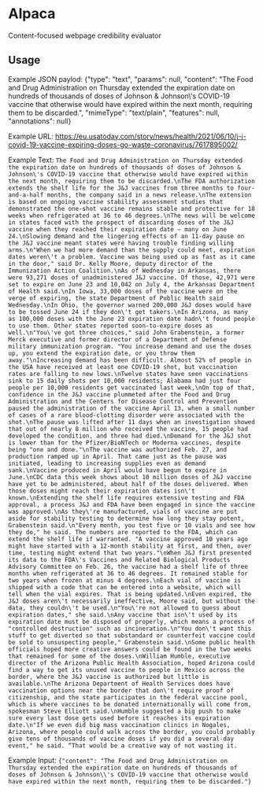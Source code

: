 # Alpaca
Content-focused webpage credibility evaluator

## Usage

Example JSON paylod: {"type": "text", "params": null, "content": "The Food and Drug Administration on Thursday extended the expiration date on hundreds of thousands of doses of Johnson & Johnson\\'s COVID-19 vaccine that otherwise would have expired within the next month, requiring them to be discarded.", "mimeType": "text/plain", "features": null, "annotations": null}

Example URL: https://eu.usatoday.com/story/news/health/2021/06/10/j-j-covid-19-vaccine-expiring-doses-go-waste-coronavirus/7617895002/

Example Text: `The Food and Drug Administration on Thursday extended the expiration date on hundreds of thousands of doses of Johnson & Johnson\'s COVID-19 vaccine that otherwise would have expired within the next month, requiring them to be discarded.\nThe FDA authorization extends the shelf life for the J&J vaccines from three months to four-and-a-half months, the company said in a news release.\nThe extension is based on ongoing vaccine stability assessment studies that demonstrated the one-shot vaccine remains stable and protective for 18 weeks when refrigerated at 36 to 46 degrees.\nThe news will be welcome in states faced with the prospect of discarding doses of the J&J vaccine when they reached their expiration date – many on June 24.\nSlowing demand and the lingering effects of an 11-day pause on the J&J vaccine meant states were having trouble finding willing arms.\n"When we had more demand than the supply could meet, expiration dates weren\'t a problem. Vaccine was being used up as fast as it came in the door," said Dr. Kelly Moore, deputy director of the Immunization Action Coalition.\nAs of Wednesday in Arkansas, there were 93,271 doses of unadministered J&J vaccine. Of those, 42,971 were set to expire on June 23 and 10,042 on July 4, the Arkansas Department of Health said.\nIn Iowa, 33,000 doses of the vaccine were on the verge of expiring, the state Department of Public Health said Wednesday.\nIn Ohio, the governor warned 200,000 J&J doses would have to be tossed June 24 if they don\'t get takers.\nIn Arizona, as many as 100,000 doses with the June 23 expiration date hadn\'t found people to use them. Other states reported soon-to-expire doses as well.\n"You\'ve got three choices," said John Grabenstein, a former Merck executive and former director of a Department of Defense military immunization program. "You increase demand and use the doses up, you extend the expiration date, or you throw them away."\nIncreasing demand has been difficult. Almost 52% of people in the USA have received at least one COVID-19 shot, but vaccination rates are falling to new lows.\nTwelve states have seen vaccinations sink to 15 daily shots per 10,000 residents; Alabama had just four people per 10,000 residents get vaccinated last week,\nOn top of that, confidence in the J&J vaccine plummeted after the Food and Drug Administration and the Centers for Disease Control and Prevention paused the administration of the vaccine April 13, when a small number of cases of a rare blood-clotting disorder were associated with the shot.\nThe pause was lifted after 11 days when an investigation showed that out of nearly 8 million who received the vaccine, 15 people had developed the condition, and three had died.\nDemand for the J&J shot is lower than for the Pfizer/BioNTech or Moderna vaccines, despite being "one and done."\nThe vaccine was authorized Feb. 27, and production ramped up in April. That came just as the pause was initiated, leading to increasing supplies even as demand sank.\nVaccine produced in April would have begun to expire in June.\nCDC data this week shows about 10 million doses of J&J vaccine have yet to be administered, about half of the doses delivered. When those doses might reach their expiration dates isn\'t known.\nExtending the shelf life requires extensive testing and FDA approval, a process J&J and FDA have been engaged in since the vaccine was approved.\nAs they\'re manufactured, vials of vaccine are put aside for stability testing to determine how long they stay potent, Grabenstein said.\n"Every month, you test five or 10 vials and see how they do," he said. The numbers are reported to the FDA, which can extend the shelf life if warranted. "A vaccine approved 10 years ago might have started with a 12-month stability at first, and then, over time, testing might extend that two years."\nWhen J&J first presented its data to the FDA\'s Vaccines and Related Biological Products Advisory Committee on Feb. 26, the vaccine had a shelf life of three months when refrigerated at 36 to 46 degrees. It remained stable for two years when frozen at minus 4 degrees.\nEach vial of vaccine is shipped with a code that can be entered into a website, which will tell when the vial expires. That is being updated.\nEven expired, the J&J doses aren\'t necessarily ineffective, Moore said, but without the data, they couldn\'t be used.\n"You\'re not allowed to guess about expiration dates," she said.\nAny vaccine that isn\'t used by its expiration date must be disposed of properly, which means a process of "controlled destruction" such as incineration.\n"You don\'t want this stuff to get diverted so that substandard or counterfeit vaccine could be sold to unsuspecting people," Grabenstein said.\nSome public health officials hoped more creative answers could be found in the two weeks that remained for some of the doses.\nWilliam Humble, executive director of the Arizona Public Health Association, hoped Arizona could find a way to get its unused vaccine to people in Mexico across the border, where the J&J vaccine is authorized but little is available.\nThe Arizona Department of Health Services does have vaccination options near the border that don\'t require proof of citizenship, and the state participates in the federal vaccine pool, which is where vaccines to be donated internationally will come from, spokesman Steve Elliott said.\nHumble suggested a big push to make sure every last dose gets used before it reaches its expiration date.\n"If we even did big mass vaccination clinics in Nogales, Arizona, where people could walk across the border, you could probably give tens of thousands of vaccine doses if you did a several-day event," he said. “That would be a creative way of not wasting it.`

Example Input:
`{"content": "The Food and Drug Administration on Thursday extended the expiration date on hundreds of thousands of doses of Johnson & Johnson\\'s COVID-19 vaccine that otherwise would have expired within the next month, requiring them to be discarded."}`
